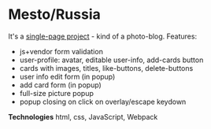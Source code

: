 # Mesto/Russia

It's a [single-page project](https://andreyryab.github.io/mesto/index.html) - kind of a photo-blog.
Features:

* js+vendor form validation
* user-profile: avatar, editable user-info, add-cards button
* cards with images, titles, like-buttons, delete-buttons
* user info edit form (in popup)
* add card form (in popup)
* full-size picture popup
* popup closing on click on overlay/escape keydown

**Technologies**
html, css, JavaScript, Webpack